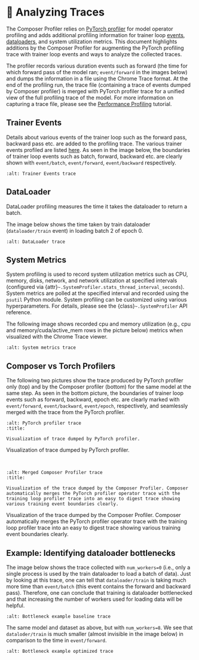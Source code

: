 # 🥽 Analyzing Traces

The Composer Profiler relies on [PyTorch profiler](https://pytorch.org/tutorials/recipes/recipes/profiler_recipe.html) for model operator profiling and adds additional profiling information for trainer loop [events](../events.rst), [dataloaders](../dataloaders.rst), and system utilization metrics. This document highlights additions by the Composer Profiler for augmenting the PyTorch profiling trace with trainer loop events and ways to analyze the collected traces. 

The profiler records various duration events such as forward (the time for which forward pass of the model ran; `event/forward` in the images below) and dumps the information in a file using the Chrome Trace format. At the end of the profiling run, the trace file (containing a trace of events dumped by Composer profiler) is merged with PyTorch profiler trace for a unified view of the full profiling trace of the model. For more information on capturing a 
trace file, please see the [Performance Profiling](profiling.md) tutorial.

## Trainer Events 

Details about various events of the trainer loop such as the forward pass, backward pass etc. are added to the profiling trace. The various trainer events profiled are listed [here](../events.rst). As seen in the image below, the boundaries of trainer loop events such as batch, forward, backward etc. are clearly shown with `event/batch`, `event/forward`, `event/backward` respectively.

```{thumbnail} https://storage.googleapis.com/docs.mosaicml.com/images/profiler/analyzing_traces-trainer_events.png
:alt: Trainer Events trace
``` 

## DataLoader 

DataLoader profiling measures the time it takes the dataloader to return a batch.

The image below shows the time taken by train dataloader (`dataloader/train` event) in loading batch 2 of epoch 0. 

```{thumbnail} https://storage.googleapis.com/docs.mosaicml.com/images/profiler/analyzing_traces-dataloader.png 
:alt: DataLoader trace 
```

## System Metrics 

System profiling is used to record system utilization metrics such as CPU, memory, disks, network, and network utilization at specified intervals (configured via {attr}`~.SystemProfiler.stats_thread_interval_seconds`). System metrics are polled at the specified interval and recorded using the `psutil` Python module. System profiling can be customized using various hyperparameters. For details, please see the {class}`~.SystemProfiler` API reference.

The following image shows recorded cpu and memory utilization (e.g., cpu and memory/cuda/active_mem rows in the picture below) metrics when visualized with the Chrome Trace viewer. 

```{thumbnail} https://storage.googleapis.com/docs.mosaicml.com/images/profiler/analyzing_traces-system_metrics.png 
:alt: System metrics trace 
```

## Composer vs Torch Profilers

The following two pictures show the trace produced by PyTorch profiler only (top) and by the Composer profiler (bottom) for the same model at the same step. As seen in the bottom picture, the boundaries of trainer loop events such as forward, backward, epoch etc. are clearly marked with `event/forward`, `event/backward`, `event/epoch`, respectively, and seamlessly merged with the trace from the PyTorch profiler. 

```{thumbnail} https://storage.googleapis.com/docs.mosaicml.com/images/profiler/analyzing_traces-torch.png
:alt: PyTorch profiler trace
:title:

Visualization of trace dumped by PyTorch profiler.
```
Visualization of trace dumped by PyTorch profiler.

<br />

```{thumbnail} https://storage.googleapis.com/docs.mosaicml.com/images/profiler/analyzing_traces-composer.png
:alt: Merged Composer Profiler trace
:title: 

Visualization of the trace dumped by the Composer Profiler. Composer automatically merges the PyTorch profiler operator trace with the training loop profiler trace into an easy to digest trace showing various training event boundaries clearly.
```
Visualization of the trace dumped by the Composer Profiler. Composer automatically merges the PyTorch profiler operator trace with the training loop profiler trace into an easy to digest trace showing various training event boundaries clearly.

## Example: Identifying dataloader bottlenecks 

The image below shows the trace collected with `num_workers=0` (i.e., only a single process is used by the train dataloader to load a batch of data).  Just by looking at this trace, one can tell that `dataloader/train` is taking much more time than `event/batch` (this event contains the forward and backward pass). Therefore, one can conclude that training is dataloader bottlenecked and that increasing the number of workers used for loading data will be helpful.  

```{thumbnail} https://storage.googleapis.com/docs.mosaicml.com/images/profiler/analying_traces-example_pre.png
:alt: Bottleneck example baseline trace
```

The same model and dataset as above, but with `num_workers=8`. We see that `dataloder/train` is much smaller (almost invisible in the image below) in comparison to the time in `event/forward`.

```{thumbnail} https://storage.googleapis.com/docs.mosaicml.com/images/profiler/analyzing_traces-example_post.png
:alt: Bottleneck example optimized trace
```
